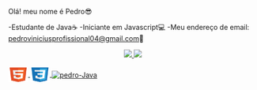 Olá! meu nome é Pedro😎

-Estudante de Java☕
-Iniciante em Javascript💻
-Meu endereço de email: pedroviniciusprofissional04@gmail.com📩

<div align="center">
  <a href="https://github.com/trustnobody0403">
  <img height="180em" src="https://github-readme-stats.vercel.app/api?username=trustnobody0403&show_icons=true&theme=dracula&include_all_commits=true&count_private=true"/>
  <img height="180em" src="https://github-readme-stats.vercel.app/api/top-langs/?username=trustnobody0403&layout=compact&langs_count=7&theme=dracula"/>
</div>
  <div style="display: inline_block"><br>
  <img align="center" alt="pedro-HTML" height="30" width="40" src="https://raw.githubusercontent.com/devicons/devicon/master/icons/html5/html5-original.svg">
  <img align="center" alt="pedro-CSS" height="30" width="40" src="https://raw.githubusercontent.com/devicons/devicon/master/icons/css3/css3-original.svg">  
  <img align="center" alt="pedro-Java" height="30" width="40" src="https://cdn.jsdelivr.net/gh/devicons/devicon/icons/java/java-original.svg" />
          
          
          
</div>

